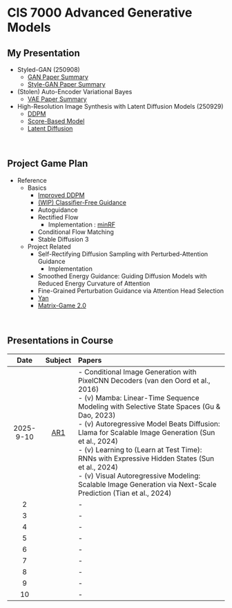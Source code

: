 # CIS 7000 Advanced Generative Models

## My Presentation
- Styled-GAN (250908)
  - [GAN Paper Summary](./paper_presentation/250908_style_gan/paper_note_gan.md)
  - [Style-GAN Paper Summary](./paper_presentation/250908_style_gan/paper_note_style_gan.md)
- (Stolen) Auto-Encoder Variational Bayes
  - [VAE Paper Summary](./paper_presentation/250917_vae/paper_note.md)
- High-Resolution Image Synthesis with Latent Diffusion Models (250929)
  - [DDPM](./paper_presentation/250924_latent_diffusion/paper_summary/ddpm.md)
  - [Score-Based Model](./paper_presentation/250924_latent_diffusion/paper_summary/score_based_model.md)
  - [Latent Diffusion](./paper_presentation/250924_latent_diffusion/paper_summary/latent_diffusion.md)

<br>

## Project Game Plan
- Reference
  - Basics
    - [Improved DDPM](./project/references/basics/improved_ddpm.md)
    - [(WIP) Classifier-Free Guidance](./project/references/basics/classifier_free_guidance.md)
    - Autoguidance
    - Rectified Flow
      - Implementation : [minRF](https://github.com/cloneofsimo/minRF/tree/main)
    - Conditional Flow Matching
    - Stable Diffusion 3
  - Project Related
    - Self-Rectifying Diffusion Sampling with Perturbed-Attention Guidance
      - Implementation
    - Smoothed Energy Guidance: Guiding Diffusion Models with Reduced Energy Curvature of Attention
    - Fine-Grained Perturbation Guidance via Attention Head Selection
    - [Yan](https://greatx3.github.io/Yan/)
    - [Matrix-Game 2.0](https://matrix-game-v2.github.io/)

<br>

## Presentations in Course
|Date|Subject|Papers|
|:-:|:-:|:-|
|2025-9-10|[AR1](./notes/250910.md)|- Conditional Image Generation with PixelCNN Decoders (van den Oord et al., 2016) <br>- (v) Mamba: Linear-Time Sequence Modeling with Selective State Spaces (Gu & Dao, 2023)  <br>- (v) Autoregressive Model Beats Diffusion: Llama for Scalable Image Generation (Sun et al., 2024) <br>- (v) Learning to (Learn at Test Time): RNNs with Expressive Hidden States (Sun et al., 2024) <br> - (v) Visual Autoregressive Modeling: Scalable Image Generation via Next-Scale Prediction (Tian et al., 2024)|
| 2|[]()|- |
| 3|[]()|- |
| 4|[]()|- |
| 5|[]()|- |
| 6|[]()|- |
| 7|[]()|- |
| 8|[]()|- |
| 9|[]()|- |
|10|[]()|- |




